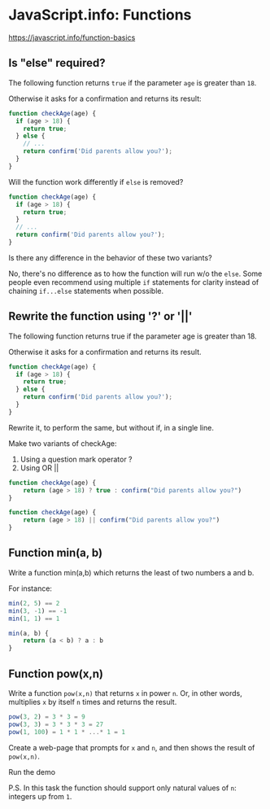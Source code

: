 # JavaScript.info: Functions

https://javascript.info/function-basics

## Is "else" required?

The following function returns `true` if the parameter `age` is greater than `18`.

Otherwise it asks for a confirmation and returns its result:

```js
function checkAge(age) {
  if (age > 18) {
    return true;
  } else {
    // ...
    return confirm('Did parents allow you?');
  }
}
```
Will the function work differently if `else` is removed?

```js
function checkAge(age) {
  if (age > 18) {
    return true;
  }
  // ...
  return confirm('Did parents allow you?');
}
```

Is there any difference in the behavior of these two variants?

No, there's no difference as to how the function will run w/o the `else`. Some people even recommend using multiple `if` statements for clarity instead of chaining `if...else` statements when possible.

## Rewrite the function using '?' or '||'

The following function returns true if the parameter age is greater than 18.

Otherwise it asks for a confirmation and returns its result.

```js
function checkAge(age) {
  if (age > 18) {
    return true;
  } else {
    return confirm('Did parents allow you?');
  }
}
```

Rewrite it, to perform the same, but without if, in a single line.

Make two variants of checkAge:

1. Using a question mark operator ?
2. Using OR ||

```js
function checkAge(age) {
    return (age > 18) ? true : confirm("Did parents allow you?")
}
```

```js
function checkAge(age) {
    return (age > 18) || confirm("Did parents allow you?")
}
```

## Function min(a, b)

Write a function min(a,b) which returns the least of two numbers a and b.

For instance:

```js
min(2, 5) == 2
min(3, -1) == -1
min(1, 1) == 1
```

```js
min(a, b) {
    return (a < b) ? a : b
}
```

## Function pow(x,n)

Write a function `pow(x,n)` that returns `x` in power `n`. Or, in other words, multiplies `x` by itself `n` times and returns the result.

```js
pow(3, 2) = 3 * 3 = 9
pow(3, 3) = 3 * 3 * 3 = 27
pow(1, 100) = 1 * 1 * ...* 1 = 1
```

Create a web-page that prompts for `x` and `n`, and then shows the result of `pow(x,n)`.

Run the demo

P.S. In this task the function should support only natural values of `n`: integers up from `1`.
